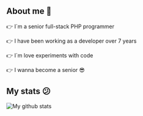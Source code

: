 ## About me 🤚

 👉  I`m a senior full-stack PHP programmer 

 👉  I have been working as a developer over 7 years

 👉  I`m love experiments with code

 👉  I wanna become a senior 😎


 ## My stats 😕

 ![My github stats](https://github-readme-stats.vercel.app/api?username=larionturlo&show_icons=true&theme=radical)
